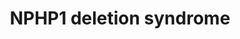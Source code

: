 ---
annotations:
- id: DOID:557
  type: Disease Ontology
  value: kidney disease
- id: CL:1000497
  parent: animal cell
  type: Cell Type Ontology
  value: kidney cell
- id: DOID:0060340
  parent: genetic disease
  type: Disease Ontology
  value: ciliopathy
- id: DOID:150
  parent: disease of mental health
  type: Disease Ontology
  value: disease of mental health
- id: DOID:0111114
  parent: genetic disease
  type: Disease Ontology
  value: nephronophthisis 3
- id: PW:0000013
  parent: disease pathway
  type: Pathway Ontology
  value: disease pathway
- id: DOID:12712
  parent: genetic disease
  type: Disease Ontology
  value: nephronophthisis
authors:
- Fehrhart
- Eweitz
citedin: ''
communities: []
description: 'Mutations or loss of NPHP1 cause nephronophthisis (NPHP), a rare genetic
  disorder. Due to the involvement of NPHP1 in ciliary function and cellular orientation
  in kidney, the main symptoms of the disorder are found in kidney development and
  function.  Howevre, as in many ciliopathies, neuronal functions are also affected,
  causing psychiatric disorders. '
last-edited: 2024-07-22
ndex: null
organisms:
- Homo sapiens
redirect_from:
- /index.php/Pathway:WP5399
- /instance/WP5399
- /instance/WP5399_r134434
revision: r134434
schema-jsonld:
- '@context': https://schema.org/
  '@id': https://wikipathways.github.io/pathways/WP5399.html
  '@type': Dataset
  creator:
    '@type': Organization
    name: WikiPathways
  description: 'Mutations or loss of NPHP1 cause nephronophthisis (NPHP), a rare genetic
    disorder. Due to the involvement of NPHP1 in ciliary function and cellular orientation
    in kidney, the main symptoms of the disorder are found in kidney development and
    function.  Howevre, as in many ciliopathies, neuronal functions are also affected,
    causing psychiatric disorders. '
  keywords:
  - BCAR1
  - FLNA
  - FLNB
  - FLNC
  - INVS
  - MAPK1
  - MAPK3
  - NPHP1
  - NPHP4
  - PTK2B
  - RPGRIP1L
  license: CC0
  name: NPHP1 deletion syndrome
seo: CreativeWork
title: NPHP1 deletion syndrome
wpid: WP5399
---